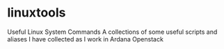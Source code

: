 # linuxtools
Useful Linux System Commands
A collections of some useful scripts and aliases I have collected as I work in Ardana Openstack
